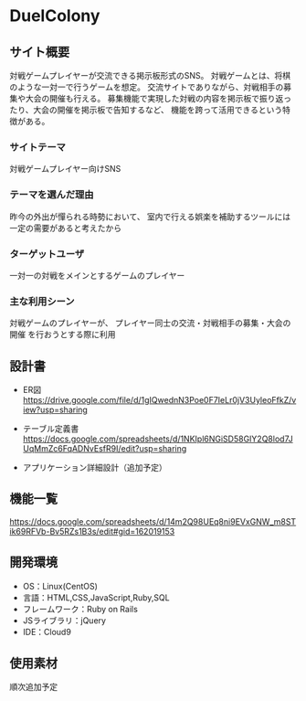 # DuelColony

## サイト概要
対戦ゲームプレイヤーが交流できる掲示板形式のSNS。
対戦ゲームとは、将棋のような一対一で行うゲームを想定。
交流サイトでありながら、対戦相手の募集や大会の開催も行える。
募集機能で実現した対戦の内容を掲示板で振り返ったり、大会の開催を掲示板で告知するなど、
機能を跨って活用できるという特徴がある。

### サイトテーマ
対戦ゲームプレイヤー向けSNS

### テーマを選んだ理由
昨今の外出が憚られる時勢において、
室内で行える娯楽を補助するツールには一定の需要があると考えたから

### ターゲットユーザ
一対一の対戦をメインとするゲームのプレイヤー

### 主な利用シーン
対戦ゲームのプレイヤーが、
プレイヤー同士の交流・対戦相手の募集・大会の開催
を行おうとする際に利用

## 設計書
- ER図
  https://drive.google.com/file/d/1gIQwednN3Poe0F7IeLr0jV3UyleoFfkZ/view?usp=sharing

- テーブル定義書
  https://docs.google.com/spreadsheets/d/1NKIpl6NGiSD58GIY2Q8lod7JUqMmZc6FqADNvEsfR9I/edit?usp=sharing

- アプリケーション詳細設計（追加予定）

## 機能一覧
https://docs.google.com/spreadsheets/d/14m2Q98UEq8ni9EVxGNW_m8STik69RFVb-Bv5RZs1B3s/edit#gid=162019153

## 開発環境
- OS：Linux(CentOS)
- 言語：HTML,CSS,JavaScript,Ruby,SQL
- フレームワーク：Ruby on Rails
- JSライブラリ：jQuery
- IDE：Cloud9

## 使用素材
順次追加予定
